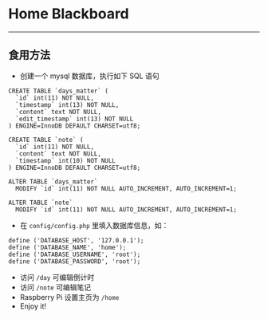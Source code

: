 # Home Blackboard
---

## 食用方法

+ 创建一个 mysql 数据库，执行如下 SQL 语句
```
CREATE TABLE `days_matter` (
  `id` int(11) NOT NULL,
  `timestamp` int(13) NOT NULL,
  `content` text NOT NULL,
  `edit_timestamp` int(13) NOT NULL
) ENGINE=InnoDB DEFAULT CHARSET=utf8;

CREATE TABLE `note` (
  `id` int(11) NOT NULL,
  `content` text NOT NULL,
  `timestamp` int(10) NOT NULL
) ENGINE=InnoDB DEFAULT CHARSET=utf8;

ALTER TABLE `days_matter`
  MODIFY `id` int(11) NOT NULL AUTO_INCREMENT, AUTO_INCREMENT=1;

ALTER TABLE `note`
  MODIFY `id` int(11) NOT NULL AUTO_INCREMENT, AUTO_INCREMENT=1;
```
+ 在 `config/config.php` 里填入数据库信息，如：
```
define ('DATABASE_HOST', '127.0.0.1');
define ('DATABASE_NAME', 'home');
define ('DATABASE_USERNAME', 'root');
define ('DATABASE_PASSWORD', 'root');
```
+ 访问 ```/day``` 可编辑倒计时
+ 访问 ```/note``` 可编辑笔记
+ Raspberry Pi 设置主页为 ```/home```
+ Enjoy it!
